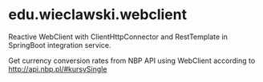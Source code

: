 # edu.wieclawski.webclient

Reactive WebClient with ClientHttpConnector and RestTemplate in SpringBoot integration service. 

Get currency conversion rates from NBP API using WebClient according to  http://api.nbp.pl/#kursySingle
